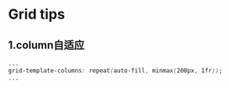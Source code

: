 # Grid tips

## 1.column自适应

```css
...
grid-template-columns: repeat(auto-fill, minmax(200px, 1fr));
...
```

